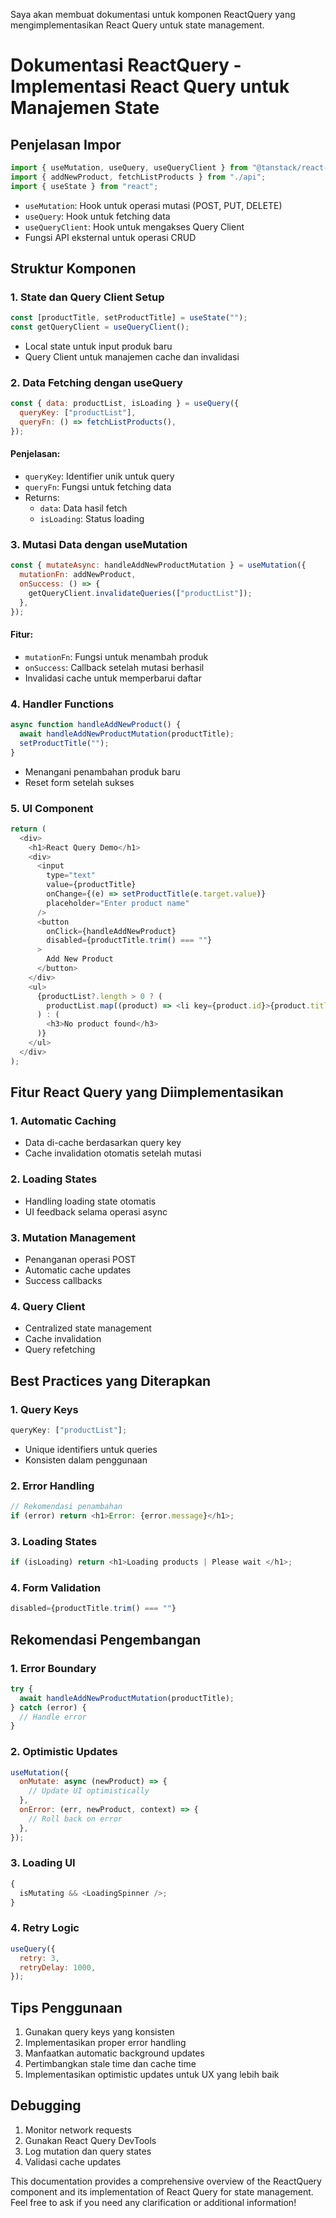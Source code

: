 Saya akan membuat dokumentasi untuk komponen ReactQuery yang mengimplementasikan React Query untuk state management.

# Dokumentasi ReactQuery - Implementasi React Query untuk Manajemen State

## Penjelasan Impor

```javascript
import { useMutation, useQuery, useQueryClient } from "@tanstack/react-query";
import { addNewProduct, fetchListProducts } from "./api";
import { useState } from "react";
```

- `useMutation`: Hook untuk operasi mutasi (POST, PUT, DELETE)
- `useQuery`: Hook untuk fetching data
- `useQueryClient`: Hook untuk mengakses Query Client
- Fungsi API eksternal untuk operasi CRUD

## Struktur Komponen

### 1. State dan Query Client Setup

```javascript
const [productTitle, setProductTitle] = useState("");
const getQueryClient = useQueryClient();
```

- Local state untuk input produk baru
- Query Client untuk manajemen cache dan invalidasi

### 2. Data Fetching dengan useQuery

```javascript
const { data: productList, isLoading } = useQuery({
  queryKey: ["productList"],
  queryFn: () => fetchListProducts(),
});
```

#### Penjelasan:

- `queryKey`: Identifier unik untuk query
- `queryFn`: Fungsi untuk fetching data
- Returns:
  - `data`: Data hasil fetch
  - `isLoading`: Status loading

### 3. Mutasi Data dengan useMutation

```javascript
const { mutateAsync: handleAddNewProductMutation } = useMutation({
  mutationFn: addNewProduct,
  onSuccess: () => {
    getQueryClient.invalidateQueries(["productList"]);
  },
});
```

#### Fitur:

- `mutationFn`: Fungsi untuk menambah produk
- `onSuccess`: Callback setelah mutasi berhasil
- Invalidasi cache untuk memperbarui daftar

### 4. Handler Functions

```javascript
async function handleAddNewProduct() {
  await handleAddNewProductMutation(productTitle);
  setProductTitle("");
}
```

- Menangani penambahan produk baru
- Reset form setelah sukses

### 5. UI Component

```javascript
return (
  <div>
    <h1>React Query Demo</h1>
    <div>
      <input
        type="text"
        value={productTitle}
        onChange={(e) => setProductTitle(e.target.value)}
        placeholder="Enter product name"
      />
      <button
        onClick={handleAddNewProduct}
        disabled={productTitle.trim() === ""}
      >
        Add New Product
      </button>
    </div>
    <ul>
      {productList?.length > 0 ? (
        productList.map((product) => <li key={product.id}>{product.title}</li>)
      ) : (
        <h3>No product found</h3>
      )}
    </ul>
  </div>
);
```

## Fitur React Query yang Diimplementasikan

### 1. Automatic Caching

- Data di-cache berdasarkan query key
- Cache invalidation otomatis setelah mutasi

### 2. Loading States

- Handling loading state otomatis
- UI feedback selama operasi async

### 3. Mutation Management

- Penanganan operasi POST
- Automatic cache updates
- Success callbacks

### 4. Query Client

- Centralized state management
- Cache invalidation
- Query refetching

## Best Practices yang Diterapkan

### 1. Query Keys

```javascript
queryKey: ["productList"];
```

- Unique identifiers untuk queries
- Konsisten dalam penggunaan

### 2. Error Handling

```javascript
// Rekomendasi penambahan
if (error) return <h1>Error: {error.message}</h1>;
```

### 3. Loading States

```javascript
if (isLoading) return <h1>Loading products | Please wait </h1>;
```

### 4. Form Validation

```javascript
disabled={productTitle.trim() === ""}
```

## Rekomendasi Pengembangan

### 1. Error Boundary

```javascript
try {
  await handleAddNewProductMutation(productTitle);
} catch (error) {
  // Handle error
}
```

### 2. Optimistic Updates

```javascript
useMutation({
  onMutate: async (newProduct) => {
    // Update UI optimistically
  },
  onError: (err, newProduct, context) => {
    // Roll back on error
  },
});
```

### 3. Loading UI

```javascript
{
  isMutating && <LoadingSpinner />;
}
```

### 4. Retry Logic

```javascript
useQuery({
  retry: 3,
  retryDelay: 1000,
});
```

## Tips Penggunaan

1. Gunakan query keys yang konsisten
2. Implementasikan proper error handling
3. Manfaatkan automatic background updates
4. Pertimbangkan stale time dan cache time
5. Implementasikan optimistic updates untuk UX yang lebih baik

## Debugging

1. Monitor network requests
2. Gunakan React Query DevTools
3. Log mutation dan query states
4. Validasi cache updates

This documentation provides a comprehensive overview of the ReactQuery component and its implementation of React Query for state management. Feel free to ask if you need any clarification or additional information!
